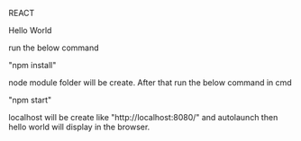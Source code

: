 REACT 

Hello World

run the below command

"npm install"

node module folder will be create. After that run the below command in cmd

"npm start"

localhost will be create like "http://localhost:8080/" and autolaunch then hello world will display in the browser.







